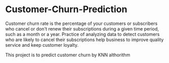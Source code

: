 # Customer-Churn-Prediction

Customer churn rate is the percentage of your customers or subscribers who cancel or don't renew their subscriptions during a given time period, such as a month or a year.
Practice of analyzing data to detect customers who are likely to cancel their subscriptions help business to improve quality service and keep customer loyalty.

This project is to predict customer churn by KNN althorithm
